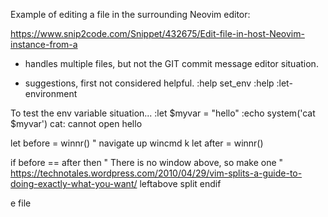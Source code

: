 Example of editing a file in the surrounding Neovim editor:

https://www.snip2code.com/Snippet/432675/Edit-file-in-host-Neovim-instance-from-a
- handles multiple files, but not the GIT commit message editor situation.



- suggestions, first not considered helpful.
:help set_env 
:help :let-environment 

To test the env variable situation...
:let $myvar = "hello" 
:echo system('cat $myvar') 
cat: cannot open hello 


let before = winnr()
" navigate up
wincmd k
let after = winnr()

if before == after then
" There is no window above, so make one
" https://technotales.wordpress.com/2010/04/29/vim-splits-a-guide-to-doing-exactly-what-you-want/
leftabove split
endif

e file
